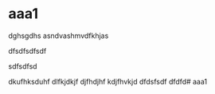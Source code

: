 # aaa1
dghsgdhs
asndvashmvdfkhjas

dfsdfsdfsdf

sdfsdfsd

dkufhksduhf
dlfkjdkjf
djfhdjhf
kdjfhvkjd
dfdsfsdf
dfdfd# aaa1
